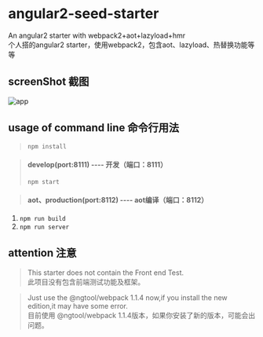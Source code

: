 # angular2-seed-starter
An angular2 starter with webpack2+aot+lazyload+hmr  
个人搭的angular2 starter，使用webpack2，包含aot、lazyload、热替换功能等等  
## screenShot     截图
![app](https://github.com/wuzhouyang/angular2-seed-starter/blob/master/src/assets/screenShot/screenshot.png)  
## usage of command line 命令行用法
> `npm install`   

> #### develop(port:8111)  ----  开发（端口：8111）
> `npm start`  

> #### aot、production(port:8112)  ---- aot编译（端口：8112）  
1. `npm run build`  
2. `npm run server`   

## attention 注意  
> This starter does not contain the Front end Test.  
> 此项目没有包含前端测试功能及框架。  

> Just use the @ngtool/webpack 1.1.4 now,if you install the new edition,it may have some error.  
> 目前使用 @ngtool/webpack 1.1.4版本，如果你安装了新的版本，可能会出问题。  
